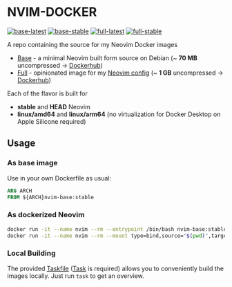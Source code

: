 # NVIM-DOCKER 
[![base-latest](https://github.com/Allaman/nvim-docker/actions/workflows/base-latest.yml/badge.svg)](https://github.com/Allaman/nvim-docker/actions/workflows/base-latest.yml)
[![base-stable](https://github.com/Allaman/nvim-docker/actions/workflows/base-stable.yml/badge.svg)](https://github.com/Allaman/nvim-docker/actions/workflows/base-stable.yml)
[![full-latest](https://github.com/Allaman/nvim-docker/actions/workflows/full-latest.yml/badge.svg)](https://github.com/Allaman/nvim-docker/actions/workflows/full-latest.yml)
[![full-stable](https://github.com/Allaman/nvim-docker/actions/workflows/full-stable.yml/badge.svg)](https://github.com/Allaman/nvim-docker/actions/workflows/full-stable.yml)


A repo containing the source for my Neovim Docker images

- [Base](./base) - a minimal Neovim built form source on Debian (~ **70 MB** uncompressed -> [Dockerhub](https://hub.docker.com/repository/docker/allaman/nvim-base/general))
- [Full](.full) - opinionated image for my [Neovim config](https://github.com/Allaman/nvim/) (~ **1 GB** uncompressed -> [Dockerhub](https://hub.docker.com/repository/docker/allaman/nvim-full/general))

Each of the flavor is built for

- **stable** and **HEAD** Neovim
- **linux/amd64** and **linux/arm64** (no virtualization for Docker Desktop on Apple Silicone required)

## Usage

### As base image

Use in your own Dockerfile as usual:

```Dockerfile
ARG ARCH
FROM ${ARCH}nvim-base:stable
```

### As dockerized Neovim

```sh
docker run -it --name nvim --rm --entrypoint /bin/bash nvim-base:stable
docker run -it --name nvim --rm --mount type=bind,source="$(pwd)",target=/home/nvim/wd nvim-full:stable
```

### Local Building

The provided [Taskfile](./Taskfile.yml) ([Task](https://taskfile.dev/) is required) allows you to conveniently build the images locally. Just run `task` to get an overview.
